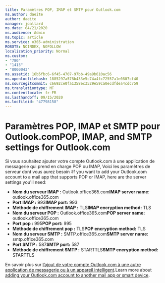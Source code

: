 ```yaml
---
title: Paramètres POP, IMAP et SMTP pour Outlook.com
ms.author: daeite
author: daeite
manager: joallard
ms.date: 04/21/2020
ms.audience: Admin
ms.topic: article
ms.service: o365-administration
ROBOTS: NOINDEX, NOFOLLOW
localization_priority: Normal
ms.custom:
- "780"
- "1415"
- "8000043"
ms.assetid: 16b5fbc6-6f45-4707-97bb-49a9b610ac56
ms.openlocfilehash: 1885297a578b433e5c74a4fc72557a1e0807cf40
ms.sourcegitcommit: c6692ce0fa1358ec3529e59ca0ecdfdea4cdc759
ms.translationtype: MT
ms.contentlocale: fr-FR
ms.lasthandoff: 09/15/2020
ms.locfileid: "47798158"
---
```

# <a name="pop-imap-and-smtp-settings-for-outlookcom"></a><span data-ttu-id="994b1-102">Paramètres POP, IMAP et SMTP pour Outlook.com</span><span class="sxs-lookup"><span data-stu-id="994b1-102">POP, IMAP, and SMTP settings for Outlook.com</span></span>

<span data-ttu-id="994b1-103">Si vous souhaitez ajouter votre compte Outlook.com à une application de messagerie qui prend en charge POP ou IMAP, Voici les paramètres de serveur dont vous aurez besoin :</span><span class="sxs-lookup"><span data-stu-id="994b1-103">If you want to add your Outlook.com account to a mail app that supports POP or IMAP, here are the server settings you'll need:</span></span>
  
- <span data-ttu-id="994b1-104">**Nom du serveur IMAP :** Outlook.office365.com</span><span class="sxs-lookup"><span data-stu-id="994b1-104">**IMAP server name:** outlook.office365.com</span></span>
- <span data-ttu-id="994b1-105">**Port IMAP :** 993</span><span class="sxs-lookup"><span data-stu-id="994b1-105">**IMAP port:** 993</span></span>
- <span data-ttu-id="994b1-106">**Méthode de chiffrement IMAP :** TLS</span><span class="sxs-lookup"><span data-stu-id="994b1-106">**IMAP encryption method:** TLS</span></span>
- <span data-ttu-id="994b1-107">**Nom du serveur POP :** Outlook.office365.com</span><span class="sxs-lookup"><span data-stu-id="994b1-107">**POP server name:** outlook.office365.com</span></span>  
- <span data-ttu-id="994b1-108">**Port pop :** 995</span><span class="sxs-lookup"><span data-stu-id="994b1-108">**POP port:** 995</span></span>  
- <span data-ttu-id="994b1-109">**Méthode de chiffrement pop :** TLS</span><span class="sxs-lookup"><span data-stu-id="994b1-109">**POP encryption method:** TLS</span></span>  
- <span data-ttu-id="994b1-110">**Nom du serveur SMTP :** SMTP.office365.com</span><span class="sxs-lookup"><span data-stu-id="994b1-110">**SMTP server name:** smtp.office365.com</span></span>
- <span data-ttu-id="994b1-111">**Port SMTP :** 587</span><span class="sxs-lookup"><span data-stu-id="994b1-111">**SMTP port:** 587</span></span>
- <span data-ttu-id="994b1-112">**Méthode de chiffrement SMTP :** STARTTLS</span><span class="sxs-lookup"><span data-stu-id="994b1-112">**SMTP encryption method:** STARTTLS</span></span>

<span data-ttu-id="994b1-113">En savoir plus sur [l’ajout de votre compte Outlook.com à une autre application de messagerie ou à un appareil intelligent](https://support.office.com/article/73f3b178-0009-41ae-aab1-87b80fa94970?wt.mc_id=Office_Outlook_com_Alchemy).</span><span class="sxs-lookup"><span data-stu-id="994b1-113">Learn more about [adding your Outlook.com account to another mail app or smart device](https://support.office.com/article/73f3b178-0009-41ae-aab1-87b80fa94970?wt.mc_id=Office_Outlook_com_Alchemy).</span></span>